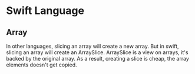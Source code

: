 # Swift Language

## Array
In other languages, slicing an array will create a new array. But in swift, slicing an array will create an ArraySlice. ArraySlice is a view on arrays, it's backed by the original array. As a result, creating a slice is cheap, the array elements doesn't get copied.
